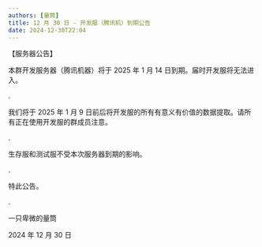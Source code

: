 ```yaml
---
authors: [量筒]
title: 12 月 30 日 - 开发服（腾讯机）到期公告
date: 2024-12-30T22:04
---
```


【服务器公告】

本群开发服务器（腾讯机器）将于 2025 年 1 月 14 日到期。届时开发服将无法进入。

.

我们将于 2025 年 1 月 9 日前后将开发服的所有有意义有价值的数据提取。请所有正在使用开发服的群成员注意。

.

生存服和测试服不受本次服务器到期的影响。

.

特此公告。

.

一只卑微的量筒

2024 年 12 月 30 日
